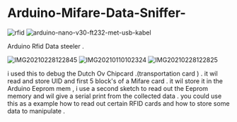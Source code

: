 # Arduino-Mifare-Data-Sniffer-
![rfid](https://user-images.githubusercontent.com/20719445/109416695-1d77bc00-79c0-11eb-8019-07a8cae3a3ba.jpg)
![arduino-nano-v30-ft232-met-usb-kabel](https://user-images.githubusercontent.com/20719445/109416696-1e105280-79c0-11eb-93aa-531989fefaed.jpg)

Arduino Rfid Data steeler .

![IMG20210228122845](https://user-images.githubusercontent.com/20719445/109416925-86abff00-79c1-11eb-990b-1c617c6f8c34.jpg)
![IMG20210110102324](https://user-images.githubusercontent.com/20719445/109416922-84e23b80-79c1-11eb-9c0f-70a7f1895a23.jpg)
![IMG20210228122825](https://user-images.githubusercontent.com/20719445/109416950-b22ee980-79c1-11eb-8f20-755c7b72fad4.jpg)


i used this to debug the Dutch Ov Chipcard .(transportation card ) .
it wil read and store UID and first 5 block's of a Mifare card .
it wil store it in the Arduino Eeprom mem ,
i use a second sketch to read out the Eeprom memory and wil give a serial print from the collected data .
you could use this as a example how to read out certain RFID cards and how to store some data to manipulate .


